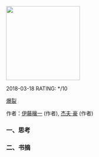 

<img src="https://images-cn.ssl-images-amazon.com/images/I/71ZS8NGzNuL.jpg" width="200" />



2018-03-18 RATING:  */10



[爆裂](https://www.amazon.cn/dp/B075DVVX5F)



作者：[伊藤穰一](https://www.amazon.cn/s/ref=dp_byline_sr_book_1?ie=UTF8&field-author=%E4%BC%8A%E8%97%A4%E7%A9%B0%E4%B8%80&search-alias=books) (作者), [杰夫·豪](https://www.amazon.cn/s/ref=dp_byline_sr_book_2?ie=UTF8&field-author=%E6%9D%B0%E5%A4%AB%C2%B7%E8%B1%AA&search-alias=books) (作者)



### 一、思考





### 二、书摘






























